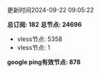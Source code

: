 更新时间2024-09-22 09:05:22

**总订阅: 182**
**总节点: 24696**
- vless节点: 5358
- vless节点: 1

**google ping有效节点: 878**
